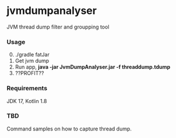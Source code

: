 # jvmdumpanalyser
JVM thread dump filter and groupping tool

### Usage

0. ./gradle fatJar
1. Get jvm dump
2. Run app, **java -jar JvmDumpAnalyser.jar -f threaddump.tdump**
3. ??PROFIT??

### Requirements

JDK 17, Kotlin 1.8

### TBD

Command samples on how to capture thread dump.